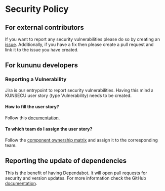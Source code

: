 # Security Policy

## For external contributors

If you want to report any security vulnerabilities please do so by creating an [issue](https://github.com/kununu/kununu-scripts/issues).
Additionally, if you have a fix then please create a pull request and link it to the issue you have created.

## For kununu developers

### Reporting a Vulnerability

Jira is our entrypoint to report security vulnerabilities. Having this mind a KUNSECU user story (type Vulnerability) needs to be created.

#### How to fill the user story?

Follow this [documentation](https://confluence.xing.hh/pages/viewpage.action?pageId=381133070).

#### To which team do I assign the user story?

Follow the [component ownership matrix](https://confluence.xing.hh/display/kununu/Component+ownership+and+support) and assign it to the corresponding team.

## Reporting the update of dependencies

This is the benefit of having Dependabot. It will open pull requests for security and version updates. For more information check the GitHub [documentation](https://docs.github.com/en/github/administering-a-repository/managing-pull-requests-for-dependency-updates).
